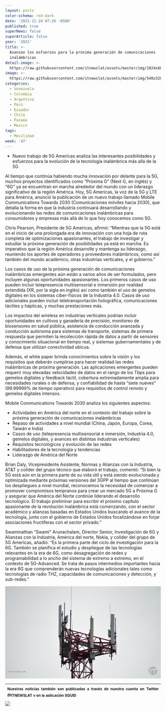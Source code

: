 ```yaml
---
layout: posts
color-schema: red-dark
date: '2021-11-24 07:26 -0500'
published: true
superNews: false
superArticle: false
year: '2021'
title: >-
  Avanzan los esfuerzos para la próxima generación de comunicaciones
  inalámbricas
detail-image: >-
  https://raw.githubusercontent.com/itnewslat/assets/master/img/1024x680/Antenas-de-5G-g.jpg
image: >-
  https://raw.githubusercontent.com/itnewslat/assets/master/img/540x320/Antenas-de-5G-p.jpg
categories:
  - Venezuela
  - Colombia
  - Argentina
  - Perú
  - Ecuador
  - Chile
  - Panama
  - Mexico
tags:
  - Movilidad
week: '47'
---
```

- Nuevo trabajo de 5G Americas analiza las interesantes posibilidades y esfuerzos para la evolución de la tecnología inalámbrica más allá de la 5G

Al tiempo que continúa habiendo mucha innovación por delante para la 5G, muchos proyectos identificados como “Próxima G” (Next G, en inglés) y “6G” ya se encuentran en marcha alrededor del mundo con un liderazgo significativo de la región América. Hoy, 5G Americas, la voz de la 5G y LTE para América, anunció la publicación de un nuevo trabajo llamado Mobile Communications Towards 2030 (Comunicaciones móviles hacia 2030), que detalla la forma en que la industria continuará desarrollando y evolucionando las redes de comunicaciones inalámbricas para consumidores y empresas más allá de lo que hoy conocemos como 5G.

Chris Pearson, Presidente de 5G Americas, afirmó: “Mientras que la 5G está en el inicio de una prolongada era de innovación con una hoja de ruta completa de optimizaciones apasionantes, el trabajo de investigar y estudiar la próxima generación de posibilidades ya está en marcha. Es imperativo que la región América desarrolle y mantenga su liderazgo, reuniendo los aportes de operadores y proveedores inalámbricos, como así también del mundo académico, otras industrias verticales, y el gobierno.”

Los casos de uso de la próxima generación de comunicaciones inalámbricas emergentes aún están a varios años de ser formulados, pero incluyen algunas oportunidades apasionantes. Los primeros casos de uso pueden incluir telepresencia multisensorial e inmersión por realidad extendida (XR, por la sigla en inglés) así como también el uso de gemelos digitales en los sistemas ciber-físicos de la Industria 4.0. Casos de uso adicionales pueden incluir teletransportación holográfica, comunicaciones táctiles y hápticas, y muchas prestaciones más.

Los impactos del wireless en industrias verticales podrían incluir oportunidades en cultivos y ganadería de precisión, monitoreo de biosensores en salud pública, asistencia de conducción avanzada y conducción autónoma para sistemas de transporte, sistemas de primera respuesta que permiten la recolección rápida de datos a partir de sensores y conocimiento situacional en tiempo real, y sistemas gubernamentales y de defensa que utilizan conectividad ubicua.

Además, el white paper brinda conocimientos sobre la visión y los requisitos que deberán cumplirse para hacer realidad las redes inalámbricas de próxima generación. Las aplicaciones emergentes pueden requerir muy elevadas velocidades de datos en el rango de los Tbps para gemelos digitales y feedback táctil, cobertura extremadamente amplia para necesidades rurales o de defensa, y confiabilidad de hasta “siete nueves” (99.99999% de tiempo operativo) para requisitos de control remoto y gemelos digitales intensos.

Mobile Communications Towards 2030 analiza los siguientes aspectos:
- Actividades en América del norte en el contexto del trabajo sobre la próxima generación de comunicaciones inalámbricas
- Repaso de actividades a nivel mundial (China, Japón, Europa, Corea, Taiwán e India)
- Casos de uso (telepresencia multisensorial e inmersión, Industria 4.0, gemelos digitales, y avances en distintas industrias verticales)
- Requisitos tecnológicos y evolución de las redes
- Habilitadores de la tecnología y tendencias
- Liderazgo de América del Norte

Brian Daly, Vicepresidente Asistente, Normas y Alianzas con la Industria, AT&T y colíder del grupo técnico que elaboró el trabajo, comentó: “Si bien la 5G está aún en la primera parte de su vida útil y está siendo evolucionada y optimizada mediante próximas versiones del 3GPP al tiempo que continúan los despliegues a nivel mundial, reconocemos la necesidad de comenzar a promover compromisos tempranos para crear un mercado 5G a Próxima G y asegurar que América del Norte continúe liderando el desarrollo tecnológico. El trabajo preliminar para escribir el próximo capítulo apasionante de la revolución inalámbrica está comenzando, con el sector académico y alianzas basadas en Estados Unidos buscando el avance de la tecnología, junto con el gobierno de Estados Unidos focalizándose en forjar asociaciones fructíferas con el sector privado.”

Swaminathan “Swami” Arunachalam, Director Senior, Investigación de 6G y Alianzas con la Industria, América del norte, Nokia, y colíder del grupo de 5G Americas, añadió: “Es la primera parte del ciclo de investigación para la 6G. También se planifica el estudio y despliegue de las tecnologías relevantes en la era de 6G, como desagregación de redes y programabilidad a lo ancho del sistema de extremo a extremo, en el contexto de 5G-Advanced. Se trata de pasos intermedios importantes hacia la era 6G que comprenderán nuevas tecnologías adicionales tales como tecnologías de radio THZ, capacidades de comunicaciones y detección, y sub-redes."

![](https://raw.githubusercontent.com/itnewslat/assets/master/img/540x320/Antenas-de-5G-p.jpg)

<table style="height: 42px;" width="569">
<tbody>
<tr>
<td style="text-align: justify;"><sub><strong>Nuestras noticias también son publicadas a través de nuestra cuenta en Twitter <a href="https://twitter.com/itnewslat?lang=es">@ITNEWSLAT</a> y en la aplicación <a href="https://squidapp.co/en/">SQUID</a></strong></sub></td>
</tr>
</tbody>
</table>

<img src="https://tracker.metricool.com/c3po.jpg?hash=56f88a41e39ab42c063cc51676587a04"/>